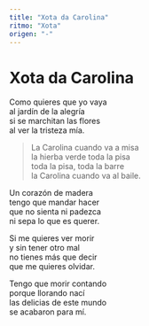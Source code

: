 ```yaml
---
title: "Xota da Carolina"
ritmo: "Xota"
origen: "-"
---
```


# Xota da Carolina 

Como quieres que yo vaya<br>
al jardín de la alegría<br>
si se marchitan las flores<br>
al ver la tristeza mía.

> La Carolina cuando va a misa<br>
la hierba verde toda la pisa<br>
toda la pisa, toda la barre<br>
la Carolina cuando va al baile.

Un corazón de madera<br>
tengo que mandar hacer<br>
que no sienta ni padezca<br>
ni sepa lo que es querer.

Si me quieres ver morir<br>
y sin tener otro mal<br>
no tienes más que decir<br>
que me quieres olvidar.<br>

Tengo que morir contando<br>
porque llorando nací<br>
las delicias de este mundo<br>
se acabaron para mí.
